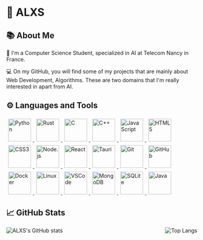 
# 🐻 ALXS

## 📚 About Me

🔬 I'm a Computer Science Student, specialized in AI at Telecom Nancy in France.

💻 On my GitHub, you will find some of my projects that are mainly about Web Development, Algorithms. These are two domains that I'm really interested in apart from AI.

## ⚙️ Languages and Tools

<a href="https://www.python.org/">
    <img class="tech-icon" alt="Python" 
    style="width: 60px; margin: 5px;"src="https://cdn.jsdelivr.net/gh/devicons/devicon/icons/python/python-original.svg" />
</a>
<a href="https://www.rust-lang.org/">
    <img class="tech-icon" alt="Rust" 
    style="width: 60px; margin: 5px;"src="https://cdn.jsdelivr.net/gh/devicons/devicon/icons/rust/rust-original.svg" />
</a>
<a href="https://www.cprogramming.com/">
    <img class="tech-icon" alt="C"
    style="width: 60px; margin: 5px;" src="https://cdn.jsdelivr.net/gh/devicons/devicon/icons/c/c-original.svg" />
</a>
<a href="https://www.cplusplus.com/">
    <img class="tech-icon" alt="C++" 
    style="width: 60px; margin: 5px;" src="https://cdn.jsdelivr.net/gh/devicons/devicon/icons/cplusplus/cplusplus-original.svg" />
</a>
<a href="https://www.javascript.com/">
    <img class="tech-icon" alt="JavaScript"
    style="width: 60px; margin: 5px;" src="https://cdn.jsdelivr.net/gh/devicons/devicon/icons/javascript/javascript-original.svg" />
</a>
<a href="https://developer.mozilla.org/en-US/docs/Web/HTML">
    <img class="tech-icon" alt="HTML5"
    style="width: 60px; margin: 5px;" src="https://cdn.jsdelivr.net/gh/devicons/devicon/icons/html5/html5-original.svg" />
</a>
<a href="https://developer.mozilla.org/en-US/docs/Web/CSS">
    <img class="tech-icon" alt="CSS3"
    style="width: 60px; margin: 5px;" src="https://cdn.jsdelivr.net/gh/devicons/devicon/icons/css3/css3-original.svg" />
</a>
<a href="https://nodejs.org/en/">
    <img class="tech-icon" alt="Node.js"
    style="width: 60px; margin: 5px;" src="https://cdn.jsdelivr.net/gh/devicons/devicon/icons/nodejs/nodejs-original.svg" />
</a>
<a href="https://reactjs.org/">
    <img class="tech-icon" alt="React"
    style="width: 60px; margin: 5px;" src="https://cdn.jsdelivr.net/gh/devicons/devicon/icons/react/react-original.svg" />
</a>
<a href="https://tauri.studio/">
    <img class="tech-icon" alt="Tauri"
    style="width: 60px; margin: 5px;" src="https://cdn.jsdelivr.net/gh/devicons/devicon/icons/tauri/tauri-original.svg" />
</a>
<a href="https://git-scm.com/">
    <img class="tech-icon" alt="Git"
    style="width: 60px; margin: 5px;" src="https://cdn.jsdelivr.net/gh/devicons/devicon/icons/git/git-original.svg" />
</a>
<a href="https://github.com/">
    <img class="tech-icon" alt="GitHub"
    style="width: 60px; margin: 5px;" src="https://cdn.jsdelivr.net/gh/devicons/devicon/icons/github/github-original.svg" />
</a>
<a href="https://www.docker.com/">
    <img class="tech-icon" alt="Docker"
    style="width: 60px; margin: 5px;" src="https://cdn.jsdelivr.net/gh/devicons/devicon/icons/docker/docker-original.svg" />
</a>
<a href="https://www.linux.org/">
    <img class="tech-icon" alt="Linux"
    style="width: 60px; margin: 5px;" src="https://cdn.jsdelivr.net/gh/devicons/devicon/icons/linux/linux-original.svg" />
</a>
<a href="https://code.visualstudio.com/">
    <img class="tech-icon" alt="VSCode"
    style="width: 60px; margin: 5px;" src="https://cdn.jsdelivr.net/gh/devicons/devicon/icons/vscode/vscode-original.svg" />
</a>
<a href="https://www.mongodb.com/">
    <img class="tech-icon" alt="MongoDB"
    style="width: 60px; margin: 5px;" src="https://cdn.jsdelivr.net/gh/devicons/devicon/icons/mongodb/mongodb-original.svg" />
</a>
<a href="https://www.sqlite.org/index.html">
    <img class="tech-icon" alt="SQLite"
    style="width: 60px; margin: 5px;" src="https://cdn.jsdelivr.net/gh/devicons/devicon/icons/sqlite/sqlite-original.svg" />
</a>
<a href="https://www.java.com/">
    <img class="tech-icon" alt="Java"
    style="width: 60px; margin: 5px;" src="https://cdn.jsdelivr.net/gh/devicons/devicon/icons/java/java-original.svg" />
</a>

## 📈 GitHub Stats

<div style="display: flex; justify-content: space-between; align-items: center;">
    <img src="https://github-readme-stats.vercel.app/api?username=ALXS-GitHub&show_icons=true&theme=highcontrast" alt="ALXS's GitHub stats" />
    <img src="https://github-readme-stats.vercel.app/api/top-langs/?username=ALXS-GitHub&layout=compact&theme=highcontrast" alt="Top Langs" />
</div>




